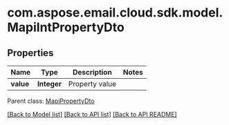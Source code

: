 
# com.aspose.email.cloud.sdk.model.MapiIntPropertyDto

## Properties
Name | Type | Description | Notes
------------ | ------------- | ------------- | -------------
**value** | **Integer** | Property value              | 

 Parent class: [MapiPropertyDto](MapiPropertyDto.md)
    
    


[[Back to Model list]](README.md#documentation-for-models) [[Back to API list]](README.md#documentation-for-api-endpoints) [[Back to API README]](README.md)

